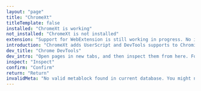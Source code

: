 ```yaml
---
layout: "page"
title: "ChromeXt"
titleTemplate: false
installed: "ChromeXt is working"
not_installed: "ChromeXt is not installed"
extension: "Support for WebExtension is still working in progress. No installed extensions found."
introduction: "ChromeXt adds UserScript and DevTools supports to Chromium based and WebView based browsers. See details in the project homepage: "
dev_title: "Chrome DevTools"
dev_intro: "Open pages in new tabs, and then inspect them from here. For inactive tabs, you may need to activate them before inspecting."
inspect: "Inspect"
confirm: "Confirm"
return: "Return"
invalidMeta: "No valid metablock found in current database. You might need to update ChromeXt and reinstall this script. Please click on me to return back."
---
```


<script setup>
import ChromeXt from '../../components/ChromeXt/manager.vue'
</script>


<ChromeXt />

